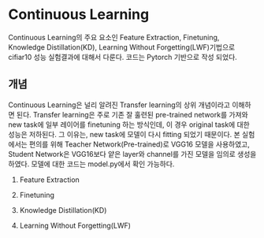 # Continuous Learning

Continuous Learning의 주요 요소인 Feature Extraction, Finetuning, Knowledge Distillation(KD), Learning Without Forgetting(LWF)기법으로 cifiar10 성능 실험결과에 대해서 다룬다. 코드는 Pytorch 기반으로 작성 되었다.

## 개념
Continuous Learning은 널리 알려진 Transfer learning의 상위 개념이라고 이해하면 된다. Transfer learning은 주로 기존 잘 훌련된 pre-trained network를 가져와 new task에 일부 레이어를 finetuning 하는 방식인데, 이 경우 original task에 대한 성능은 저하된다. 그 이유는, new task에 모델이 다시 fitting 되었기 때문이다.
본 실험에서는 편의를 위해 Teacher Network(Pre-trained)로 VGG16 모델을 사용하였고, Student Network은 VGG16보다 얕은 layer와 channel를 가진 모델을 임의로 생성을 하였다. 모델에 대한 코드는 model.py에서 확인 가능하다.

1. Feature Extraction

2. Finetuning

3. Knowledge Distillation(KD) 

4. Learning Without Forgetting(LWF)


